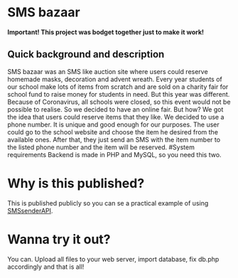 # SMS bazaar
**Important! This project was bodget together just to make it work!**
## Quick background and description
SMS bazaar was an SMS like auction site where users could reserve homemade masks, decoration and advent wreath. Every year students of our school make lots of items from scratch and are sold on a charity fair for school fund to raise money for students in need. But this year was different. Because of Coronavirus, all schools were closed, so this event would not be possible to realise. So we decided to have an online fair. But how?
We got the idea that users could reserve items that they like. We decided to use a phone number. It is unique and good enough for our purposes. The user could go to the school website and choose the item he desired from the available ones. After that, they just send an SMS with the item number to the listed phone number and the item will be reserved.
#System requirements
Backend is made in PHP and MySQL, so you need this two.
# Why is this published?
This is published publicly so you can se a practical example of using [SMSsenderAPI](https://github.com/nikigre/SMSsenderAPI "SMSsenderAPI").
# Wanna try it out?
You can. Upload all files to your web server, import database, fix db.php accordingly and that is all!
